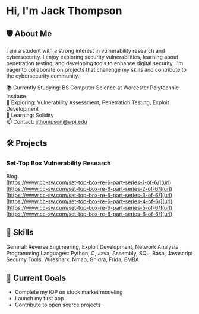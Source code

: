 # Hi, I'm Jack Thompson

## 🛡️ About Me
I am a student with a strong interest in vulnerability research and cybersecurity. I enjoy exploring security vulnerabilities, learning about penetration testing, and developing tools to enhance digital security. I'm eager to collaborate on projects that challenge my skills and contribute to the cybersecurity community.

📚 Currently Studying: BS Computer Science at Worcester Polytechnic Institute </br>
🔭 Exploring: Vulnerability Assessment, Penetration Testing, Exploit Development </br>
🌱 Learning: Solidity </br>
📫 Contact: jjthompson@wpi.edu </br>


## 🛠️ Projects

### Set-Top Box Vulnerability Research 
Blog: </br>
[https://www.cc-sw.com/set-top-box-re-6-part-series-1-of-6/](url) </br>
[https://www.cc-sw.com/set-top-box-re-6-part-series-2-of-6/](url) </br>
[https://www.cc-sw.com/set-top-box-re-6-part-series-3-of-6/](url) </br>
[https://www.cc-sw.com/set-top-box-re-6-part-series-4-of-6/](url) </br>
[https://www.cc-sw.com/set-top-box-re-6-part-series-5-of-6/](url) </br>
[https://www.cc-sw.com/set-top-box-re-6-part-series-6-of-6/](url) </br>



## 💼 Skills
General: Reverse Engineering, Exploit Development, Network Analysis </br>
Programming Languages: Python, C, Java, Assembly, SQL, Bash, Javascript </br>
Security Tools: Wireshark, Nmap, Ghidra, Frida, EMBA </br>

## 🎯 Current Goals
- Complete my IQP on stock market modeling
- Launch my first app
- Contribute to open source projects
